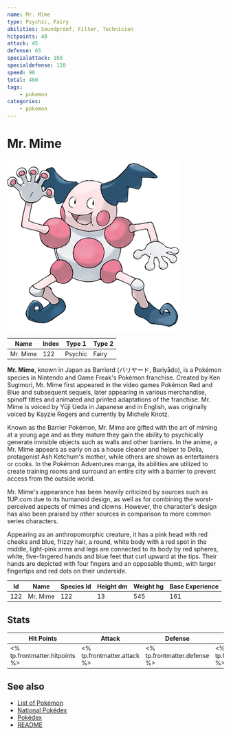 ```yaml
---
name: Mr. Mime
type: Psychic, Fairy
abilities: Soundproof, Filter, Technician
hitpoints: 40
attack: 45
defense: 65
specialattack: 100
specialdefense: 120
speed: 90
total: 460
tags:
    - pokemon
categories:
    - pokemon
---
```


# Mr. Mime


![Mr. Mime](images/122.png)

| **Name** | **Index** | **Type 1** | **Type 2** |
|----|----|----|----|
| Mr. Mime | 122 | Psychic | Fairy  |

**Mr. Mime**, known in Japan as Barrierd (&#x30d0;&#x30ea;&#x30e4;&#x30fc;&#x30c9;, Bariy&#x0101;do), is a Pok&#x00e9;mon species in Nintendo and Game Freak's Pok&#x00e9;mon franchise. Created by Ken Sugimori, Mr. Mime first appeared in the video games Pok&#x00e9;mon Red and Blue and subsequent sequels, later appearing in various merchandise, spinoff titles and animated and printed adaptations of the franchise. Mr. Mime is voiced by Y&#x016b;ji Ueda in Japanese and in English, was originally voiced by Kayzie Rogers and currently by Michele Knotz.

Known as the Barrier Pok&#x00e9;mon, Mr. Mime are gifted with the art of miming at a young age and as they mature they gain the ability to psychically generate invisible objects such as walls and other barriers. In the anime, a Mr. Mime appears as early on as a house cleaner and helper to Delia, protagonist Ash Ketchum's mother, while others are shown as entertainers or cooks. In the Pok&#x00e9;mon Adventures manga, its abilities are utilized to create training rooms and surround an entire city with a barrier to prevent access from the outside world.

Mr. Mime's appearance has been heavily criticized by sources such as 1UP.com due to its humanoid design, as well as for combining the worst-perceived aspects of mimes and clowns. However, the character's design has also been praised by other sources in comparison to more common series characters.

Appearing as an anthropomorphic creature, it has a pink head with red cheeks and blue, frizzy hair, a round, white body with a red spot in the middle, light-pink arms and legs are connected to its body by red spheres, white, five-fingered hands and blue feet that curl upward at the tips. Their hands are depicted with four fingers and an opposable thumb, with larger fingertips and red dots on their underside.



| **Id** | **Name** | **Species Id** | **Height dm** | **Weight hg** | **Base Experience** |
|--------|----------|----------------|------------|------------|---------------------|
| 122 | Mr. Mime | 122 | 13 | 545 | 161 |


## Stats

| **Hit Points** | **Attack** | **Defense** | **Special Attack** | **Special Defense** | **Speed** | **Total** |
|----------------|------------|-------------|--------------------|---------------------|-----------|-----------|
| <% tp.frontmatter.hitpoints %> | <% tp.frontmatter.attack %> | <% tp.frontmatter.defense %> | <% tp.frontmatter.specialattack %> | <% tp.frontmatter.specialdefense %> | <% tp.frontmatter.speed %> | <% tp.frontmatter.total %> |

## See also

- [List of Pokémon](../pokemon.md)
- [National Pokédex](../national_pokedex.md)
- [Pokédex](../pokedex.md)
- [README](../README.md)
